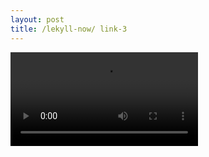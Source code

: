```yaml
---
layout: post
title: /lekyll-now/ link-3
---
```


<div class="vid-wrap">
    <video controls autoplay loop>
	  <source src="https://raw.githubusercontent.com/startadaywithasmile/startadaywithasmile.github.io/master/ipa%20picture/5/%E8%92%B2%E5%85%AC%E8%8B%B1%E7%9A%84%E7%BA%A6%E5%AE%9A%20-%20%E5%91%A8%E6%9D%B0%E4%BC%A6.mp4" type="video/mp4">
    </video>
</div>
